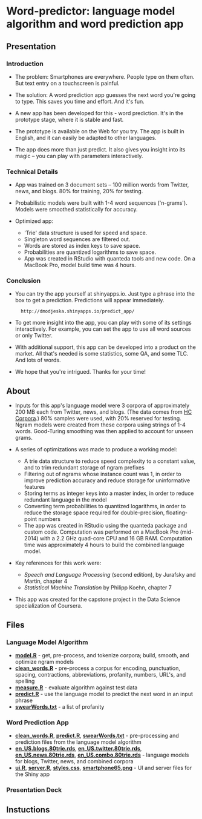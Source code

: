 # Word-predictor: language model algorithm and word prediction app

## Presentation

### Introduction

* The problem: Smartphones are everywhere. People type on them often. But text entry on a touchscreen is painful.

* The solution: A word prediction app guesses the next word you're going to type. This saves you time and effort. And it's fun.

* A new app has been developed for this - word prediction. It's in the prototype stage, where it is stable and fast.

* The prototype is available on the Web for you try. The app is built in English, and it can easily be adapted to other languages.

* The app does more than just predict. It also gives you insight into its magic – you can play with parameters interactively.

### Technical Details

* App was trained on 3 document sets – 100 million words from Twitter, news, and blogs. 80% for training, 20% for testing.

* Probabilistic models were built with 1-4 word sequences ('n-grams'). Models were smoothed statistically for accuracy.

* Optimized app:

    * 'Trie' data structure is used for speed and space.
    * Singleton word sequences are filtered out.
    * Words are stored as index keys to save space.
    * Probabilities are quantized logarithms to save space.
    * App was created in RStudio with quanteda tools and new code. On a MacBook Pro, model build time was 4 hours.

### Conclusion

* You can try the app yourself at shinyapps.io. Just type a phrase into the box to get a prediction. Predictions will appear immediately.

        http://dmodjeska.shinyapps.io/predict_app/

* To get more insight into the app, you can play with some of its settings interactively. For example, you can set the app to use all word sources or only Twitter.

* With additional support, this app can be developed into a product on the market. All that's needed is some statistics, some QA, and some TLC. And lots of words.

* We hope that you're intrigued. Thanks for your time!

## About

* Inputs for this app's language model were 3 corpora of approximately 200 MB each from Twitter, news, and blogs. (The data comes from [HC Corpora](http://www.corpora.heliohost.org/).) 80% samples were used, with 20% reserved for testing. Ngram models were created from these corpora using strings of 1-4 words. Good-Turing smoothing was then applied to account for unseen grams.

* A series of optimizations was made to produce a working model:

    * A trie data structure to reduce speed complexity to a constant value, and to trim redundant storage of ngram prefixes
    * Filtering out of ngrams whose instance count was 1, in order to improve prediction accuracy and reduce storage for uninformative features
    * Storing terms as integer keys into a master index, in order to reduce redundant language in the model
    * Converting term probabilities to quantized logarithms, in order to reduce the storage space required for double-precision, floating-point numbers
    * The app was created in RStudio using the quanteda package and custom code. Computation was performed on a MacBook Pro (mid-2014) with a 2.2 GHz quad-core CPU and 16 GB RAM. Computation time was approximately 4 hours to build the combined language model.

* Key references for this work were:

    * _Speech and Language Processing_ (second edition), by Jurafsky and Martin, chapter 4
    * _Statistical Machine Translation_ by Philipp Koehn, chapter 7

* This app was created for the capstone project in the Data Science specialization of Coursera.

## Files

### Language Model Algorithm

* [__model.R__](model.R) - get, pre-process, and tokenize corpora; build, smooth, and optimize ngram models
* [__clean_words.R__](clean_words.R) - pre-process a corpus for encoding, punctuation, spacing, contractions, abbreviations, profanity, numbers, URL's, and spelling
* [__measure.R__](measure.R) - evaluate algorithm against test data
* [__predict.R__](predict.R) - use the language model to predict the next word in an input phrase
* [__swearWords.txt__](swearWords.txt) - a list of profanity

### Word Prediction App

* [__clean_words.R__](clean_words.R), [__predict.R__](predict.R), [__swearWords.txt__](swearWords.txt) - pre-processing and prediction files from the language model algorithm
* [__en_US.blogs.80trie.rds__](predict_app/en_US.blogs.80trie.rds), [__en_US.twitter.80trie.rds__](predict_app/en_US.twitter.80trie.rds), [__en_US.news.80trie.rds__](predict_app/en_US.news.80trie.rds), [__en_US.combo.80trie.rds__](predict_app/en_US.combo.80trie.rds) - language models for blogs, Twitter, news, and combined corpora
* [__ui.R__](predict_app/ui.R), [__server.R__](predict_app/server.R), [__styles.css__](predict_app/styles.css), [__smartphone65.png__](predict_app/www/smartphone65.png) - UI and server files for the Shiny app

### Presentation Deck

## Instuctions
